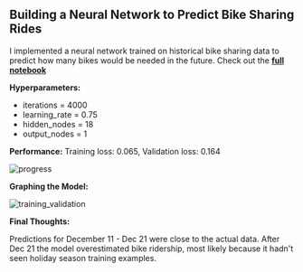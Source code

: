## Building a Neural Network to Predict Bike Sharing Rides

I implemented a neural network trained on historical bike sharing data to predict how many bikes would be needed in the future. Check out the **[full notebook](https://viewd2c7923f.udacity-student-workspaces.com/lab/tree/first-neural-network)**

**Hyperparameters:**
- iterations = 4000
- learning_rate = 0.75
- hidden_nodes = 18
- output_nodes = 1

**Performance:** Training loss: 0.065, Validation loss: 0.164

![progress](https://user-images.githubusercontent.com/18673328/52244824-20148f80-2894-11e9-8c71-6887b1706322.PNG)

**Graphing the Model:**

![training_validation](https://user-images.githubusercontent.com/18673328/52244843-2c98e800-2894-11e9-83a0-39b8d8272d75.PNG)

**Final Thoughts:**

Predictions for December 11 - Dec 21 were close to the actual data. After Dec 21 the model overestimated bike ridership, most likely because it hadn't seen holiday season training examples. 
